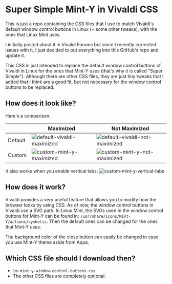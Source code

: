 # Super Simple Mint-Y in Vivaldi CSS

This is just a repo containing the CSS files that I use to match Vivaldi's default window control buttons in Linux (+ some other tweaks), with the ones that Linux Mint uses.

I initially posted about it in Vivaldi Forums but since I recently corrected issues with it, I just decided to put everything into this GitHub's repo and update it.

This CSS is just intended to replace the default window control buttons of Vivaldi in Linux for the ones that Mint-Y uses (that's why it is called "Super Simple"). Although there are other CSS files, they are just tiny tweaks that I added that I think are a good fit, but not necessary for the window control buttons to be replaced.

## How does it look like?

Here's a comparison:

|       |Maximized                   |Not Maximized                   |
|-------|----------------------------|--------------------------------|
|Default|![default-vivaldi-maximized]|![default-vivaldi-not-maximized]|
|Custom |![custom-mint-y-maximized]  |![custom-mint-y-not-maximized]  |

[custom-mint-y-maximized]: https://github.com/octo-catto/super-simple-mint-y-vivaldi-css/blob/main/sample_screenshots/custom-mint-y-maximized.png
[custom-mint-y-not-maximized]: https://github.com/octo-catto/super-simple-mint-y-vivaldi-css/blob/main/sample_screenshots/custom-mint-y-not-maximized.png
[default-vivaldi-maximized]: https://github.com/octo-catto/super-simple-mint-y-vivaldi-css/blob/main/sample_screenshots/default-vivaldi-maximized.png
[default-vivaldi-not-maximized]: https://github.com/octo-catto/super-simple-mint-y-vivaldi-css/blob/main/sample_screenshots/default-vivaldi-not-maximized.png
[custom-mint-y-vertical-tabs]: https://github.com/octo-catto/super-simple-mint-y-vivaldi-css/blob/main/sample_screenshots/custom-mint-y-vertical-tabs.png

It also works when you enable vertical tabs:
![custom-mint-y-vertical-tabs]

## How does it work?

Vivaldi provides a very useful feature that allows you to modify how the browser looks by using CSS. As of now, the window control buttons in Vivaldi use a SVG path. In Linux Mint, the SVGs used in the window control buttons for Mint-Y can be found in: ```/usr/share/icons/Mint-Y/actions/symbolic```. Then the default ones can be changed for the ones that Mint-Y uses. 

The background color of the close button can easily be changed in case you use Mint-Y theme aside from Aqua.

## Which CSS file should I download then?

* ```lm-mint-y-window-control-buttons.css```
* The other CSS files are completely optional.

